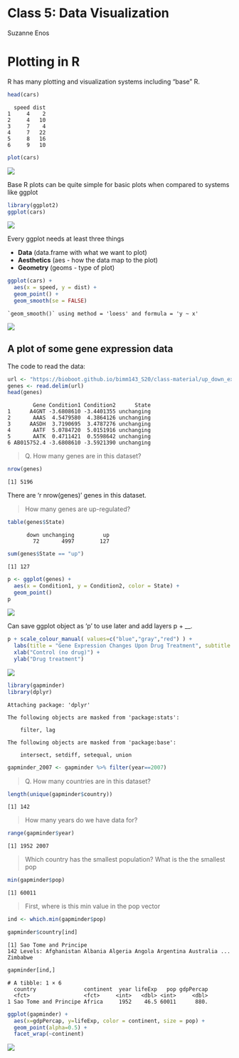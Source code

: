 Class 5: Data Visualization
================
Suzanne Enos

# Plotting in R

R has many plotting and visualization systems including “base” R.

``` r
head(cars)
```

      speed dist
    1     4    2
    2     4   10
    3     7    4
    4     7   22
    5     8   16
    6     9   10

``` r
plot(cars)
```

![](class05_files/figure-commonmark/firstplot-1.png)

Base R plots can be quite simple for basic plots when compared to
systems like ggplot

``` r
library(ggplot2)
ggplot(cars)
```

![](class05_files/figure-commonmark/unnamed-chunk-2-1.png)

Every ggplot needs at least three things

- **Data** (data.frame with what we want to plot)
- **Aesthetics** (aes - how the data map to the plot)
- **Geometry** (geoms - type of plot)

``` r
ggplot(cars) + 
  aes(x = speed, y = dist) + 
  geom_point() + 
  geom_smooth(se = FALSE)
```

    `geom_smooth()` using method = 'loess' and formula = 'y ~ x'

![](class05_files/figure-commonmark/unnamed-chunk-3-1.png)

## A plot of some gene expression data

The code to read the data:

``` r
url <- "https://bioboot.github.io/bimm143_S20/class-material/up_down_expression.txt"
genes <- read.delim(url)
head(genes)
```

            Gene Condition1 Condition2      State
    1      A4GNT -3.6808610 -3.4401355 unchanging
    2       AAAS  4.5479580  4.3864126 unchanging
    3      AASDH  3.7190695  3.4787276 unchanging
    4       AATF  5.0784720  5.0151916 unchanging
    5       AATK  0.4711421  0.5598642 unchanging
    6 AB015752.4 -3.6808610 -3.5921390 unchanging

> Q. How many genes are in this dataset?

``` r
nrow(genes)
```

    [1] 5196

There are ‘r nrow(genes)’ genes in this dataset.

> How many genes are up-regulated?

``` r
table(genes$State)
```


          down unchanging         up 
            72       4997        127 

``` r
sum(genes$State == "up")
```

    [1] 127

``` r
p <- ggplot(genes) +
  aes(x = Condition1, y = Condition2, color = State) +
  geom_point() 
p
```

![](class05_files/figure-commonmark/unnamed-chunk-8-1.png)

Can save ggplot object as ‘p’ to use later and add layers p + \_\_.

``` r
p + scale_colour_manual( values=c("blue","gray","red") ) + 
  labs(title = "Gene Expression Changes Upon Drug Treatment", subtitle = "subtitle") +
  xlab("Control (no drug)") +
  ylab("Drug treatment")
```

![](class05_files/figure-commonmark/unnamed-chunk-9-1.png)

``` r
library(gapminder)
library(dplyr)
```


    Attaching package: 'dplyr'

    The following objects are masked from 'package:stats':

        filter, lag

    The following objects are masked from 'package:base':

        intersect, setdiff, setequal, union

``` r
gapminder_2007 <- gapminder %>% filter(year==2007)
```

> Q. How many countries are in this dataset?

``` r
length(unique(gapminder$country))
```

    [1] 142

> How many years do we have data for?

``` r
range(gapminder$year)
```

    [1] 1952 2007

> Which country has the smallest population? What is the the smallest
> pop

``` r
min(gapminder$pop)
```

    [1] 60011

> First, where is this min value in the pop vector

``` r
ind <- which.min(gapminder$pop)
```

``` r
gapminder$country[ind]
```

    [1] Sao Tome and Principe
    142 Levels: Afghanistan Albania Algeria Angola Argentina Australia ... Zimbabwe

``` r
gapminder[ind,]
```

    # A tibble: 1 × 6
      country               continent  year lifeExp   pop gdpPercap
      <fct>                 <fct>     <int>   <dbl> <int>     <dbl>
    1 Sao Tome and Principe Africa     1952    46.5 60011      880.

``` r
ggplot(gapminder) +
  aes(x=gdpPercap, y=lifeExp, color = continent, size = pop) +
  geom_point(alpha=0.5) +
  facet_wrap(~continent)
```

![](class05_files/figure-commonmark/unnamed-chunk-17-1.png)
